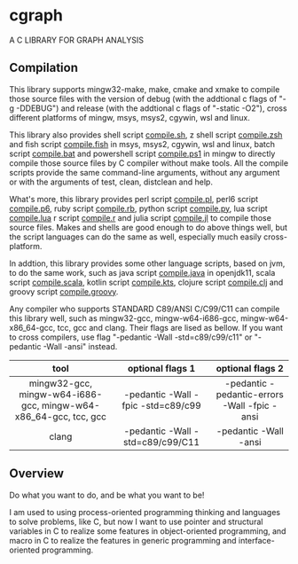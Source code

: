 # cgraph

A C LIBRARY FOR GRAPH ANALYSIS

## Compilation

This library supports mingw32-make, make, cmake and xmake to compile those source files with the version of debug (with the addtional c flags of "-g -DDEBUG") and release (with the addtional c flags of "-static -O2"), cross different platforms of mingw, msys, msys2, cgywin, wsl and linux.

This library also provides shell script [compile.sh](./compile.sh), z shell script [compile.zsh](./compile.zsh) and fish script [compile.fish](./compile.fish) in msys, msys2, cgywin, wsl and linux, batch script [compile.bat](./compile.bat) and powershell script [compile.ps1](./compile.ps1) in mingw to directly compile those source files by C compiler without make tools. All the compile scripts provide the same command-line arguments, without any argument or with the arguments of test, clean, distclean and help.

What's more, this library provides perl script [compile.pl](./compile.pl), perl6 script [compile.p6](./compile.p6), ruby script [compile.rb](./compile.rb), python script [compile.py](./compile.py), lua script [compile.lua](./compile.lua) r script [compile.r](./compile.r) and julia script [compile.jl](./compile.jl) to compile those source files. Makes and shells are good enough to do above things well, but the script languages can do the same as well, especially much easily cross-platform.

In addtion, this library provides some other language scripts, based on jvm, to do the same work, such as java script [compile.java](./compile.java) in openjdk11, scala script [compile.scala](./compile.scala), kotlin script [compile.kts](./compile.kts), clojure script [compile.clj](./compile.clj) and groovy script [compile.groovy](./compile.groovy).

Any compiler who supports STANDARD C89/ANSI C/C99/C11 can compile this library well, such as mingw32-gcc, mingw-w64-i686-gcc, mingw-w64-x86_64-gcc, tcc, gcc and clang. Their flags are lised as bellow. If you want to cross compilers, use flag "-pedantic -Wall -std=c89/c99/c11" or "-pedantic -Wall -ansi" instead.

| tool | optional flags 1 | optional flags 2 |
| :-: | :-: | :-: |
| mingw32-gcc, mingw-w64-i686-gcc, mingw-w64-x86_64-gcc, tcc, gcc | -pedantic -Wall -fpic -std=c89/c99 | -pedantic -pedantic-errors -Wall -fpic -ansi |
| clang |  -pedantic -Wall -std=c89/c99/C11 | -pedantic -Wall -ansi |

## Overview

Do what you want to do, and be what you want to be!

I am used to using process-oriented programming thinking and languages to solve problems, like C, but now I want to use pointer and structural variables in C to realize some features in object-oriented programming, and macro in C to realize the features in generic programming and interface-oriented programming.

